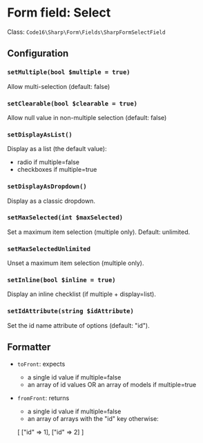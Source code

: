 # Form field: Select

Class: `Code16\Sharp\Form\Fields\SharpFormSelectField`

## Configuration

### `setMultiple(bool $multiple = true)`

Allow multi-selection (default: false)

### `setClearable(bool $clearable = true)`

Allow null value in non-multiple selection (default: false)

### `setDisplayAsList()`

Display as a list (the default value):

- radio if multiple=false
- checkboxes if multiple=true

### `setDisplayAsDropdown()`

Display as a classic dropdown.

### `setMaxSelected(int $maxSelected)`

Set a maximum item selection (multiple only).
Default: unlimited.

### `setMaxSelectedUnlimited`

Unset a maximum item selection (multiple only).

### `setInline(bool $inline = true)`

Display an inline checklist (if multiple + display=list).

### `setIdAttribute(string $idAttribute)`

Set the id name attribute of options (default: "id").

## Formatter

- `toFront`: expects
	- a single id value if multiple=false
	- an array of id values OR an array of models if multiple=true
	
- `fromFront`: returns
	- a single id value if multiple=false
	- an array of arrays with the "id" key otherwise:

    [
        ["id" => 1],
        ["id" => 2]
    ]